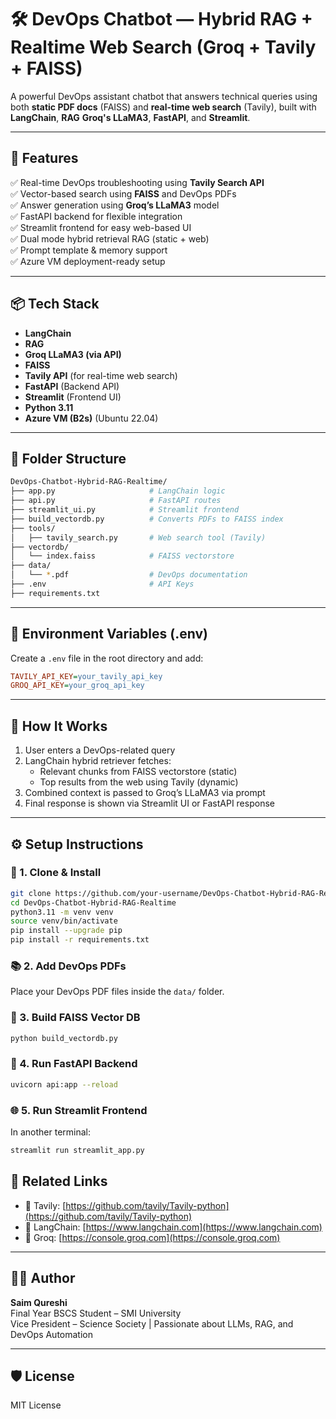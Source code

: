 # 🛠️ DevOps Chatbot — Hybrid RAG + Realtime Web Search (Groq + Tavily + FAISS)

A powerful DevOps assistant chatbot that answers technical queries using both **static PDF docs** (FAISS) and **real-time web search** (Tavily), built with **LangChain**, **RAG** **Groq's LLaMA3**, **FastAPI**, and **Streamlit**.

---

## 🚀 Features

✅ Real-time DevOps troubleshooting using **Tavily Search API**  
✅ Vector-based search using **FAISS** and DevOps PDFs  
✅ Answer generation using **Groq’s LLaMA3** model  
✅ FastAPI backend for flexible integration  
✅ Streamlit frontend for easy web-based UI  
✅ Dual mode hybrid retrieval RAG (static + web)  
✅ Prompt template & memory support  
✅ Azure VM deployment-ready setup

---

## 📦 Tech Stack

- **LangChain**
- **RAG**
- **Groq LLaMA3 (via API)**
- **FAISS**
- **Tavily API** (for real-time web search)
- **FastAPI** (Backend API)
- **Streamlit** (Frontend UI)
- **Python 3.11**
- **Azure VM (B2s)** (Ubuntu 22.04)

---

## 📁 Folder Structure

```bash
DevOps-Chatbot-Hybrid-RAG-Realtime/
├── app.py                     # LangChain logic
├── api.py                     # FastAPI routes
├── streamlit_ui.py            # Streamlit frontend
├── build_vectordb.py          # Converts PDFs to FAISS index
├── tools/
│   ├── tavily_search.py       # Web search tool (Tavily)
├── vectordb/
│   └── index.faiss            # FAISS vectorstore
├── data/
│   └── *.pdf                  # DevOps documentation
├── .env                       # API Keys
├── requirements.txt
```

---

## 🔐 Environment Variables (.env)

Create a `.env` file in the root directory and add:

```ini
TAVILY_API_KEY=your_tavily_api_key
GROQ_API_KEY=your_groq_api_key
```

---

## 🧠 How It Works

1. User enters a DevOps-related query
2. LangChain hybrid retriever fetches:
   - Relevant chunks from FAISS vectorstore (static)
   - Top results from the web using Tavily (dynamic)
3. Combined context is passed to Groq’s LLaMA3 via prompt
4. Final response is shown via Streamlit UI or FastAPI response

---

## ⚙️ Setup Instructions

### 🔧 1. Clone & Install

```bash
git clone https://github.com/your-username/DevOps-Chatbot-Hybrid-RAG-Realtime.git
cd DevOps-Chatbot-Hybrid-RAG-Realtime
python3.11 -m venv venv
source venv/bin/activate
pip install --upgrade pip
pip install -r requirements.txt
```

### 📚 2. Add DevOps PDFs

Place your DevOps PDF files inside the `data/` folder.

### 🧠 3. Build FAISS Vector DB

```bash
python build_vectordb.py
```

### 🚀 4. Run FastAPI Backend

```bash
uvicorn api:app --reload
```

### 🌐 5. Run Streamlit Frontend

In another terminal:

```bash
streamlit run streamlit_app.py
```

## 🔗 Related Links

- 🔗 Tavily: [https://github.com/tavily/Tavily-python](https://github.com/tavily/Tavily-python)
- 🔗 LangChain: [https://www.langchain.com](https://www.langchain.com)
- 🔗 Groq: [https://console.groq.com](https://console.groq.com)

---

## 👨‍💻 Author

**Saim Qureshi**  
Final Year BSCS Student – SMI University  
Vice President – Science Society | Passionate about LLMs, RAG, and DevOps Automation

---

## 🛡️ License

MIT License
